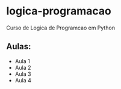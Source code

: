 # logica-programacao
 Curso de Logica de Programcao em Python

## Aulas:
- Aula 1
- Aula 2
- Aula 3
- Aula 4
